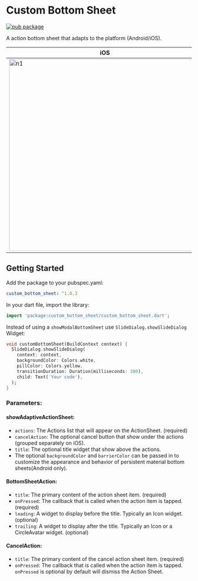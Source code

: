 # Custom Bottom Sheet
 
[![pub package](https://img.shields.io/pub/v/adaptive_action_sheet.svg)](https://pub.dev/packages/custom_bottom_sheet)

A action bottom sheet that adapts to the platform (Android/iOS).

iOS | Android
--- | ---
<img width="520" alt="n1" src="https://github.com/weeidl/Custom_Bottom_Sheet/blob/master/image/video_readmi.gif"> | <img width="497" alt="n2" src="https://github.com/weeidl/Custom_Bottom_Sheet/blob/master/image/photo_readmi.jpg">

## Getting Started

 Add the package to your pubspec.yaml:

 ```yaml
 custom_bottom_sheet: ^1.0.3
 ```
 
 In your dart file, import the library:

 ```Dart
import 'package:custom_bottom_sheet/custom_bottom_sheet.dart';
 ``` 
  Instead of using a `showModalBottomSheet` use `SlideDialog.showSlideDialog` Widget:

  ```Dart
void customBottomSheet(BuildContext context) {
    SlideDialog.showSlideDialog(
      context: context,
      backgroundColor: Colors.white,
      pillColor: Colors.yellow,
      transitionDuration: Duration(milliseconds: 300),
      child: Text('Your code'),
    );
  }
```

### Parameters:
#### showAdaptiveActionSheet:
* `actions`: The Actions list that will appear on the ActionSheet. (required)
* `cancelAction`: The optional cancel button that show under the actions (grouped separately on iOS).
* `title`: The optional title widget that show above the actions.
*  The optional `backgroundColor` and `barrierColor` can be passed in to customize the appearance and behavior of persistent material bottom sheets(Android only).

#### BottomSheetAction:
* `title`: The primary content of the action sheet item. (required)
* `onPressed`: The callback that is called when the action item is tapped. (required)
* `leading`: A widget to display before the title. Typically an Icon widget. (optional)
* `trailing`: A widget to display after the title. Typically an Icon or a CircleAvatar widget. (optional)

#### CancelAction:
* `title`: The primary content of the cancel action sheet item. (required)
* `onPressed`: The callback that is called when the action item is tapped. `onPressed` is optional by default will dismiss the Action Sheet.
